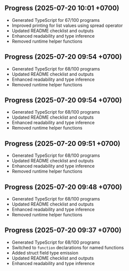 ## Progress (2025-07-20 10:01 +0700)
- Generated TypeScript for 67/100 programs
- Improved printing for list values using spread operator
- Updated README checklist and outputs
- Enhanced readability and type inference
- Removed runtime helper functions

## Progress (2025-07-20 09:54 +0700)
- Generated TypeScript for 68/100 programs
- Updated README checklist and outputs
- Enhanced readability and type inference
- Removed runtime helper functions
## Progress (2025-07-20 09:54 +0700)
- Generated TypeScript for 68/100 programs
- Updated README checklist and outputs
- Enhanced readability and type inference
- Removed runtime helper functions
## Progress (2025-07-20 09:51 +0700)
- Generated TypeScript for 68/100 programs
- Updated README checklist and outputs
- Enhanced readability and type inference
- Removed runtime helper functions
## Progress (2025-07-20 09:48 +0700)
- Generated TypeScript for 68/100 programs
- Updated README checklist and outputs
- Enhanced readability and type inference
- Removed runtime helper functions
## Progress (2025-07-20 09:37 +0700)
- Generated TypeScript for 68/100 programs
- Switched to `function` declarations for named functions
- Added struct field type emission
- Updated README checklist and outputs
- Enhanced readability and type inference

